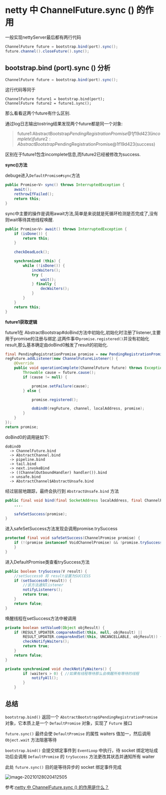 # netty 中 ChannelFuture.sync () 的作用

一般实现nettyServer最后都有两行代码

```java
ChannelFuture future = bootstrap.bind(port).sync();
future.channel().closeFuture().sync();
```

## bootstrap.bind (port).sync () 分析

```java
ChannelFuture future = bootstrap.bind(port).sync();
```

这行代码等同于

```
ChannelFuture future1 = bootstrap.bind(port);
ChannelFuture future2 = future1.sync();
```

那么看看这两个future有什么区别.

通过log日志输出tostring结果发现两个future都是同一个对象:

> future1:AbstractBootstrap$PendingRegistrationPromise@1f19d423(incomplete)
> future2:AbstractBootstrap$PendingRegistrationPromise@1f19d423(success)

区别在于future1包含incomplete信息,而future2已经被修改为success.

**sync()方法**

debuge进入`DefaultPromise#sync`方法

```java
public Promise<V> sync() throws InterruptedException {
    await();
    rethrowIfFailed();
    return this;
}
```

sync中主要的操作是调用await方法,简单是来说就是死循环检测是否完成了,没有则wait等待其他线程唤醒.

```java
public Promise<V> await() throws InterruptedException {
    if (isDone()) {
        return this;
    }
   
    checkDeadLock();

    synchronized (this) {
        while (!isDone()) {
            incWaiters();
            try {
                wait();
            } finally {
                decWaiters();
            }
        }
    }
    return this;
}
```

**future1获取逻辑**

future1在 AbstractBootstrap#doBind方法中初始化,初始化时注册了listener,主要用于promise的注册与绑定.这两件事中`promise.registered()`并没有初始化result,那么基本确定由doBind0触发了result的初始化.

```java
final PendingRegistrationPromise promise = new PendingRegistrationPromise(channel);
regFuture.addListener(new ChannelFutureListener() {
    @Override
    public void operationComplete(ChannelFuture future) throws Exception {
        Throwable cause = future.cause();
        if (cause != null) {

            promise.setFailure(cause);
        } else {

            promise.registered();

            doBind0(regFuture, channel, localAddress, promise);
        }
    }
});
return promise;
```

doBind0的调用链如下:

```
doBind0 
  -> ChannelFuture.bind 
  -> AbstractChannel.bind 
  -> pipeline.bind 
  -> tail.bind 
  -> next.invokeBind 
  -> ((ChannelOutboundHandler) handler()).bind 
  -> unsafe.bind 
  -> AbstractChannel$AbstractUnsafe.bind
```

经过层层地跟踪，最终会执行到 `AbstractUnsafe.bind` 方法

```java
public final void bind(final SocketAddress localAddress, final ChannelPromise promise) {
    ....

    safeSetSuccess(promise);
}
```

进入safeSetSuccess方法发现会调用promise.trySuccess

```java
protected final void safeSetSuccess(ChannelPromise promise) {
    if (!(promise instanceof VoidChannelPromise) && !promise.trySuccess()) {
    }
}
```

进入DefaultPromise类查看trySuccess方法

```java
public boolean trySuccess(V result) {
    //setSuccess0 将 result设置为SUCCESS
    if (setSuccess0(result)) {
        //该方法通知listener
        notifyListeners();
        return true;
    }
    return false;
}
```

唤醒线程在setSuccess方法中被调用

```java
private boolean setValue0(Object objResult) {
    if (RESULT_UPDATER.compareAndSet(this, null, objResult) ||
        RESULT_UPDATER.compareAndSet(this, UNCANCELLABLE, objResult)) {
        checkNotifyWaiters();
        return true;
    }
    return false;
}

private synchronized void checkNotifyWaiters() {
        if (waiters > 0) { //如果有线程等待那么会唤醒所有等待的线程
            notifyAll();
        }
    }
```

## 总结

`bootstrap.bind()` 返回一个 `AbstractBootstrap$PendingRegistrationPromise` 对象，它本质上是一个 `DefaultPromise` 对象，实现了 `Future` 接口

`future.sync()` 最终会使 `DefaultPromise` 的属性 waiters 值加一，然后调用 `Object.wait` 方法阻塞等待

`bootstrap.bind()` 会提交绑定事件到 `EventLoop` 中执行，待 socket 绑定地址成功后会调用 `DefaultPromise` 的 `trySuccess` 方法更改其状态并通知所有 waiter

此处 `future.sync()` 目的是等待异步的 socket 绑定事件完成

![image-20210128020412505](https://d33wubrfki0l68.cloudfront.net/26810de6eda114690848961c7cf93d51be0e58de/98205/images/uploads/image-20210128020412505.png)











参考:[netty 中 ChannelFuture.sync () 的作用是什么？](https://gorden5566.com/post/1066.html)